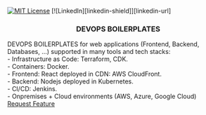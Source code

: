 <a name="readme-top"></a>
[![MIT License][license-shield]][license-url]
[![LinkedIn][linkedin-shield]][linkedin-url]
<br />
<div align="center">

  <h3 align="center">DEVOPS BOILERPLATES</h3>

  <p align="left">
    DEVOPS BOILERPLATES for web applications (Frontend, Backend, Databases, ...) supported in many tools and tech stacks: <br />
    - Infrastructure as Code: Terraform, CDK. <br />
    - Containers: Docker. <br />
    - Frontend: React deployed in CDN: AWS CloudFront. <br />
    - Backend: Nodejs deployed in Kubernetes. <br />
    - CI/CD: Jenkins. <br />
    - Onpremises + Cloud environments (AWS, Azure, Google Cloud) <br />
    <a href="https://github.com/hoan-pham-duy/devops-boilerplates/issues">Request Feature</a>
  </p>
</div>

[license-shield]: https://img.shields.io/github/license/othneildrew/Best-README-Template.svg?style=for-the-badge
[license-url]: https://github.com/hoan-pham-duy/devops-boilerplates/graphs/blob/main/LICENSE.txt